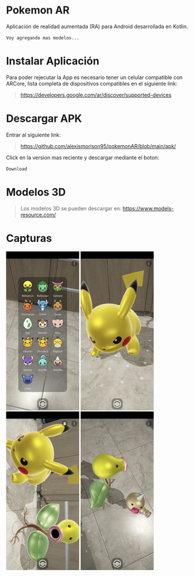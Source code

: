 # Pokemon AR

Aplicación de realidad aumentada (RA) para Android desarrollada en Kotlin.

    Voy agregando mas modelos...

# Instalar Aplicación

Para poder rejecutar la App es necesario tener un celular compatible con ARCore, lista completa de dispositivos compatibles en el siguiente link:

> https://developers.google.com/ar/discover/supported-devices

# Descargar APK

Entrar al siguiente link:
> https://github.com/alexismorison95/pokemonAR/blob/main/apk/

Click en la version mas reciente y descargar mediante el boton: 

    Download


# Modelos 3D

> Los modelos 3D se pueden descargar en: https://www.models-resource.com/


# Capturas

<img src="https://raw.githubusercontent.com/alexismorison95/pokemonAR/main/fotos/01.png" width="200"> <img src="https://raw.githubusercontent.com/alexismorison95/pokemonAR/main/fotos/02.png" width="200"> <img src="https://raw.githubusercontent.com/alexismorison95/pokemonAR/main/fotos/03.png" width="200"> <img src="https://raw.githubusercontent.com/alexismorison95/pokemonAR/main/fotos/04.png" width="200">
